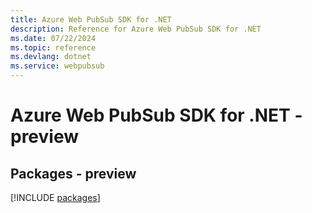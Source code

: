 ```yaml
---
title: Azure Web PubSub SDK for .NET
description: Reference for Azure Web PubSub SDK for .NET
ms.date: 07/22/2024
ms.topic: reference
ms.devlang: dotnet
ms.service: webpubsub
---
```

# Azure Web PubSub SDK for .NET - preview
## Packages - preview
[!INCLUDE [packages](web-pubsub-index.md)]